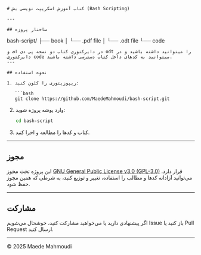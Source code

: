 
```
# کتاب آموزش اسکریپت نویسی بش (Bash Scripting)

---

## ساختار پروژه

```

bash-script/
├── book
│   └── .pdf file
│   └── .odt file
└── code

````
در دایرکتوری کتاب دو نسخه پی دی اف و odt را میتوانید داشته باشید و در دایرکتوری code میتوانید به کدهای داخل کتاب دسترسی داشته باشید.
---

## نحوه استفاده

1. ریپوزیتوری را کلون کنید:

   ```bash
   git clone https://github.com/MaedeMahmoudi/bash-script.git
````

2. وارد پوشه پروژه شوید:

   ```bash
   cd bash-script
   ```

3. کتاب و کدها را مطالعه و اجرا کنید.

---

## مجوز

این پروژه تحت مجوز [GNU General Public License v3.0 (GPL-3.0)](https://www.gnu.org/licenses/gpl-3.0.html) قرار دارد. می‌توانید آزادانه کدها و مطالب را استفاده، تغییر و توزیع کنید، به شرطی که همین مجوز حفظ شود.

---

## مشارکت

اگر پیشنهادی دارید یا می‌خواهید مشارکت کنید، خوشحال می‌شویم Issue باز کنید یا Pull Request ارسال کنید.

---

© 2025 Maede Mahmoudi

